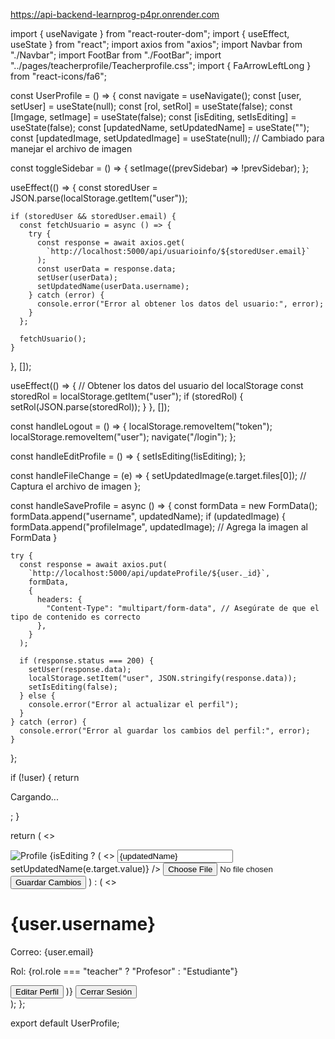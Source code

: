 https://api-backend-learnprog-p4pr.onrender.com

import { useNavigate } from "react-router-dom";
import { useEffect, useState } from "react";
import axios from "axios";
import Navbar from "./Navbar";
import FootBar from "./FootBar";
import "../pages/teacherprofile/Teacherprofile.css";
import { FaArrowLeftLong } from "react-icons/fa6";

const UserProfile = () => {
const navigate = useNavigate();
const [user, setUser] = useState(null);
const [rol, setRol] = useState(false);
const [Imgage, setImage] = useState(false);
const [isEditing, setIsEditing] = useState(false);
const [updatedName, setUpdatedName] = useState("");
const [updatedImage, setUpdatedImage] = useState(null); // Cambiado para manejar el archivo de imagen

const toggleSidebar = () => {
setImage((prevSidebar) => !prevSidebar);
};

useEffect(() => {
const storedUser = JSON.parse(localStorage.getItem("user"));

    if (storedUser && storedUser.email) {
      const fetchUsuario = async () => {
        try {
          const response = await axios.get(
            `http://localhost:5000/api/usuarioinfo/${storedUser.email}`
          );
          const userData = response.data;
          setUser(userData);
          setUpdatedName(userData.username);
        } catch (error) {
          console.error("Error al obtener los datos del usuario:", error);
        }
      };

      fetchUsuario();
    }

}, []);

useEffect(() => {
// Obtener los datos del usuario del localStorage
const storedRol = localStorage.getItem("user");
if (storedRol) {
setRol(JSON.parse(storedRol));
}
}, []);

const handleLogout = () => {
localStorage.removeItem("token");
localStorage.removeItem("user");
navigate("/login");
};

const handleEditProfile = () => {
setIsEditing(!isEditing);
};

const handleFileChange = (e) => {
setUpdatedImage(e.target.files[0]); // Captura el archivo de imagen
};

const handleSaveProfile = async () => {
const formData = new FormData();
formData.append("username", updatedName);
if (updatedImage) {
formData.append("profileImage", updatedImage); // Agrega la imagen al FormData
}

    try {
      const response = await axios.put(
        `http://localhost:5000/api/updateProfile/${user._id}`,
        formData,
        {
          headers: {
            "Content-Type": "multipart/form-data", // Asegúrate de que el tipo de contenido es correcto
          },
        }
      );

      if (response.status === 200) {
        setUser(response.data);
        localStorage.setItem("user", JSON.stringify(response.data));
        setIsEditing(false);
      } else {
        console.error("Error al actualizar el perfil");
      }
    } catch (error) {
      console.error("Error al guardar los cambios del perfil:", error);
    }

};

if (!user) {
return <p>Cargando...</p>;
}

return (
<>
<Navbar />
<div className="tchrprfl">
<div className="tchrprfnb">
<a href="/home">
<FaArrowLeftLong />
</a>
</div>
<img
src={user.profileImageUrl}
alt="Profile"
className={Imgage ? "image active" : "image"}
onClick={toggleSidebar}
/>
{isEditing ? (
<>
<input
type="text"
value={updatedName}
onChange={(e) => setUpdatedName(e.target.value)}
/>
<input type="file" onChange={handleFileChange} />
<button onClick={handleSaveProfile}>Guardar Cambios</button>
</>
) : (
<>
<h1>{user.username}</h1>
<p>Correo: {user.email}</p>
<p>Rol: {rol.role === "teacher" ? "Profesor" : "Estudiante"}</p>
<button onClick={handleEditProfile}>Editar Perfil</button>
</>
)}
<button onClick={handleLogout}>Cerrar Sesión</button>
</div>
<FootBar />
</>
);
};

export default UserProfile;

